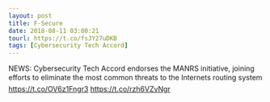 ```yaml
---
layout: post
title: F-Secure
date: 2018-08-11 03:00:21
tourl: https://t.co/fsJY27uDKB
tags: [Cybersecurity Tech Accord]
---
```

NEWS: Cybersecurity Tech Accord endorses the MANRS initiative, joining efforts to eliminate the most common threats to the Internets routing system
https://t.co/OV6z1Fngr3 https://t.co/rzh6VZvNgr
